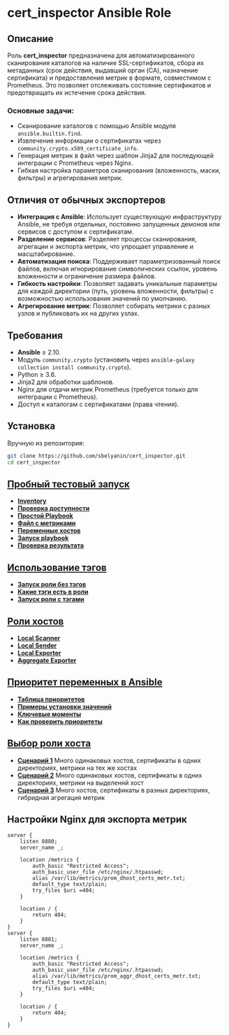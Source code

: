 # cert_inspector Ansible Role

## Описание
Роль **cert_inspector** предназначена для автоматизированного сканирования каталогов на наличие SSL-сертификатов, сбора их метаданных (срок действия, выдавший орган (CA), назначение сертификата) и предоставления метрик в формате, совместимом с Prometheus. Это позволяет отслеживать состояние сертификатов и предотвращать их истечение срока действия.

### Основные задачи:
- Сканирование каталогов с помощью Ansible модуля `ansible.builtin.find`.
- Извлечение информации о сертификатах через `community.crypto.x509_certificate_info`.
- Генерация метрик в файл через шаблон Jinja2 для последующей интеграции с Prometheus через Nginx.
- Гибкая настройка параметров сканирования (вложенность, маски, фильтры) и агрегирования метрик.

## Отличия от обычных экспортеров
- **Интеграция с Ansible**: Использует существующую инфраструктуру Ansible, не требуя отдельных, постоянно запущенных демонов или сервисов с доступом к сертификатам.
- **Разделение сервисов**: Разделяет процессы сканирования, агрегации и экспорта метрик, что упрощает управление и масштабирование.
- **Автоматизация поиска**: Поддерживает параметризованный поиск файлов, включая игнорирование символических ссылок, уровень вложенности и ограничение размера файлов.
- **Гибкость настройки**: Позволяет задавать уникальные параметры для каждой директории (путь, уровень вложенности, фильтры) с возможностью использования значений по умолчанию.
- **Агрегирование метрик**: Позволяет собирать метрики с разных узлов и публиковать их на других узлах.

## Требования
- **Ansible** ≥ 2.10.
- Модуль `community.crypto` (установить через `ansible-galaxy collection install community.crypto`).
- Python ≥ 3.6.
- Jinja2 для обработки шаблонов.
- Nginx для отдачи метрик Prometheus (требуется только для интеграции с Prometheus).
- Доступ к каталогам с сертификатами (права чтения).

## Установка
Вручную из репозитория:
```bash
git clone https://github.com/sbelyanin/cert_inspector.git
cd cert_inspector
```

## [Пробный тестовый запуск](./docs/guide.md#пробный-тестовый-запуск)
- **[Inventory](./docs/guide.md#inventory)**
- **[Проверка доступности](./docs/guide.md#проверим-доступность)**
- **[Простой Playbook](./docs/guide.md#простой-playbook)**
- **[Файл с метриками](./docs/guide.md#файл-с-метриками)**
- **[Переменные хостов](./docs/guide.md#переменных-хостов)**
- **[Запуск playbook](./docs/guide.md#запустите-playbook)**
- **[Проверка результата](./docs/guide.md#проверим-результат)**

## [Использование тэгов](./docs/guide.md#использование-тэгов)
 - **[Запуск роли без тэгов](./docs/guide.md#no-tags)**
 - **[Какие тэги есть в роли](./docs/guide.md#list-tags)**
 - **[Запуск роли с тэгами](./docs/guide.md#use-tags)**

## [Роли хостов](./docs/guide.md#роли-хостов)
 - **[Local Scanner](./docs/guide.md#local-scanner)**
 - **[Local Sender](./docs/guide.md#local-sender)**
 - **[Local Exporter](./docs/guide.md#local-exporter)**
 - **[Aggregate Exporter](./docs/guide.md#aggregate-exporter)**

## [Приоритет переменных в Ansible](./docs/variable-precedence.md)
 - **[Таблица приоритетов](./docs/variable-precedence.md#таблица)**
 - **[Примеры установки значений](./docs/variable-precedence.md#примеры)**
 - **[Ключевые моменты](./docs/variable-precedence.md#ключевые)**
 - **[Как проверить приоритеты](./docs/variable-precedence.md#как-проверить)**

## [Выбор роли хоста](./docs/guide.md#выбор-роли-хоста)
 - **[Сценарий 1](./docs/guide.md#сценарий-1)**
Много одинаковых хостов, сертификаты в одних директориях, метрики на тех же хостах
 - **[Сценарий 2](./docs/guide.md#сценарий-2)**
Много одинаковых хостов, сертификаты в одних директориях, метрики на выделеннй хост
 - **[Сценарий 3](./docs/guide.md#сценарий-3)**
Много хостов, сертификаты в разных директориях, гибридная агрегация метрик

## Настройки Nginx для экспорта метрик
```nginx
server {
    listen 8880;
    server_name _;

    location /metrics {
        auth_basic "Restricted Access";
        auth_basic_user_file /etc/nginx/.htpasswd;
        alias /var/lib/metrics/prom_dhost_certs_metr.txt;
        default_type text/plain;
        try_files $uri =404;
    }

    location / {
        return 404;
    }
}
server {
    listen 8881;
    server_name _;

    location /metrics {
        auth_basic "Restricted Access";
        auth_basic_user_file /etc/nginx/.htpasswd;
        alias /var/lib/metrics/prom_aggr_dhost_certs_metr.txt;
        default_type text/plain;
        try_files $uri =404;
    }

    location / {
        return 404;
    }
}
```
